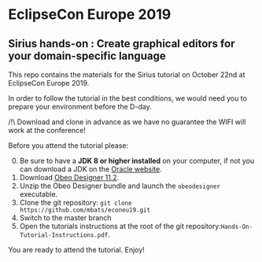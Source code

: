 # EclipseCon Europe 2019
## Sirius hands-on : Create graphical editors for your domain-specific language

This repo contains the materials for the Sirius tutorial on October 22nd at EclipseCon Europe 2019.

In order to follow the tutorial in the best conditions, we would need you to prepare your environment before the D-day.

/!\ Download and clone in advance as we have no guarantee the WIFI will work at the conference!

Before you attend the tutorial please:

0. Be sure to have a **JDK 8 or higher installed** on your computer, if not you can download a JDK on the [Oracle website](https://www.oracle.com/technetwork/java/javase/downloads/jdk8-downloads-2133151.html).
1. Download [Obeo Designer 11.2](https://www.obeodesigner.com/en/download).
2. Unzip the Obeo Designer bundle and launch the `obeodesigner` executable.
3. Clone the git repository: 
`git clone https://github.com/mbats/econeu19.git`
4. Switch to the master branch
5. Open the tutorials instructions at the root of the git repository:`Hands-On-Tutorial-Instructions.pdf`.

You are ready to attend the tutorial. Enjoy!
